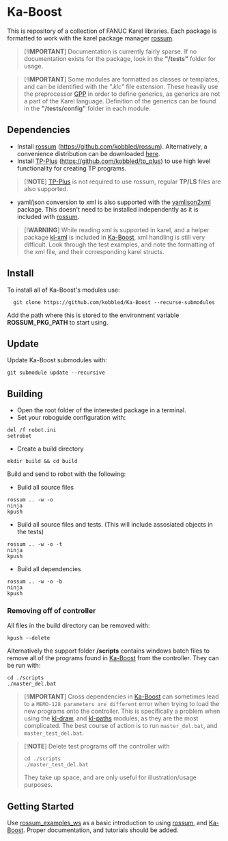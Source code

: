 [rossum]: https://github.com/kobbled/rossum
[ktransw]: https://github.com/kobbled/ktransw_py
[GPP]: https://github.com/logological/gpp
[here]: https://github.com/kobbled/rossum/releases
[TP-Plus]: https://github.com/kobbled/tp_plus
[yamljson2xml]: https://github.com/kobbled/yamljson2xml
[Ka-Boost]: https://github.com/kobbled/Ka-Boost

# Ka-Boost

This is repository of a collection of FANUC Karel libraries. Each package is formatted to work with the karel package manager [rossum].

> [!**IMPORTANT**]
> Documentation is currently fairly sparse. If no documentation exists for the package, look in the **"/tests"** folder for usage.

> [!**IMPORTANT**]
> Some modules are formatted as classes or templates, and can be identified with the _".klc"_ file extension. These heavily use the preprocessor [GPP] in order to define generics, as generics are not a part of the Karel language. Definition of the generics can be found in the **"/tests/config"** folder in each module.

## Dependencies

* Install [rossum] (https://github.com/kobbled/rossum). Alternatively, a convenience distribution can be downloaded [here].
* Install [TP-Plus] (https://github.com/kobbled/tp_plus) to use high level functionality for creating TP programs.

> [!**NOTE**]
> [TP-Plus] is not required to use rossum, regular **TP/LS** files are also supported.

* yaml/json conversion to xml is also supported with the [yamljson2xml] package. This doesn't need to be installed independently as it is included with [rossum].

> [!**WARNING**]
> While reading xml is supported in karel, and a helper package [kl-xml](https://github.com/kobbled/kl-xml) is included in [Ka-Boost], xml handling is still very difficult. Look through the test examples, and note the formatting of the xml file, and their corresponding karel structs.


## Install

To install all of Ka-Boost's modules use:

```shell
  git clone https://github.com/kobbled/Ka-Boost --recurse-submodules
```

Add the path where this is stored to the environment variable **ROSSUM_PKG_PATH** to start using.

## Update

Update Ka-Boost submodules with:

```shell
git submodule update --recursive
```

## Building
  
* Open the root folder of the interested package in a terminal.
* Set your roboguide configuration with:
```shell
del /f robot.ini
setrobot
```
* Create a build directory
```
mkdir build && cd build
```

Build and send to robot with the following:

- Build all source files
```
rossum .. -w -o
ninja
kpush
```

- Build all source files and tests. (This will include assosiated objects in the tests)
```
rossum .. -w -o -t
ninja
kpush
```

- Build all dependencies
```
rossum .. -w -o -b
ninja
kpush
```

### Removing off of controller

All files in the build directory can be removed with:

```
kpush --delete
```

Alternatively the support folder **/scripts** contains windows batch files to remove all of the programs found in [Ka-Boost] from the controller. They can be run with:

```
cd ./scripts
./master_del.bat
```

> [!**IMPORTANT**]
> Cross dependencies in [Ka-Boost] can sometimes lead to a `MEMO-128 parameters are different` error when trying to load the new programs onto the controller. This is specifically a problem when using the [kl-draw](https://github.com/kobbled/kl-draw), and [kl-paths](https://github.com/kobbled/kl-paths) modules, as they are the most complicated. The best course of action is to run `master_del.bat`, and `master_test_del.bat`.

> [!**NOTE**]
> Delete test programs off the controller with 
> ```
> cd ./scripts
> ./master_test_del.bat
> ```
> They take up space, and are only useful for illustration/usage purposes.

## Getting Started

[rossum_examples_ws]: https://github.com/kobbled/rossum_example_ws

Use [rossum_examples_ws] as a basic introduction to using [rossum], and [Ka-Boost]. Proper documentation, and tutorials should be added. 



